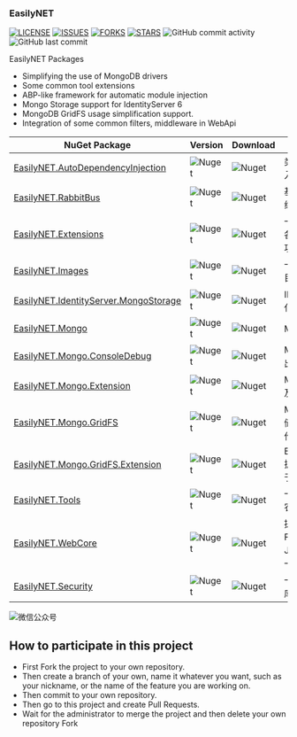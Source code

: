 ### EasilyNET

[![LICENSE](https://img.shields.io/github/license/EasilyNET/EasilyNET)](https://img.shields.io/github/license/EasilyNET/EasilyNET)
[![ISSUES](https://img.shields.io/github/issues/EasilyNET/EasilyNET)](https://img.shields.io/github/issues/EasilyNET/EasilyNET)
[![FORKS](https://img.shields.io/github/forks/EasilyNET/EasilyNET)](https://img.shields.io/github/forks/EasilyNET/EasilyNET)
[![STARS](https://img.shields.io/github/stars/EasilyNET/EasilyNET)](https://img.shields.io/github/stars/EasilyNET/EasilyNET)
![GitHub commit activity](https://img.shields.io/github/commit-activity/y/EasilyNET/EasilyNET)
![GitHub last commit](https://img.shields.io/github/last-commit/EasilyNET/EasilyNET)

EasilyNET Packages

- Simplifying the use of MongoDB drivers
- Some common tool extensions
- ABP-like framework for automatic module injection
- Mongo Storage support for IdentityServer 6
- MongoDB GridFS usage simplification support.
- Integration of some common filters, middleware in WebApi

| NuGet Package                                                                                                 | Version                                                                        | Download                                                                        | Description                                           |
|---------------------------------------------------------------------------------------------------------------|--------------------------------------------------------------------------------|---------------------------------------------------------------------------------|-------------------------------------------------------|
| [EasilyNET.AutoDependencyInjection](https://www.nuget.org/packages/EasilyNET.AutoDependencyInjection)         | ![Nuget](https://img.shields.io/nuget/v/EasilyNET.AutoDependencyInjection)     | ![Nuget](https://img.shields.io/nuget/dt/EasilyNET.AutoDependencyInjection)     | 类似于 ABP 模块化自动注入服务的一个工具包                               |
| [EasilyNET.RabbitBus](https://www.nuget.org/packages/EasilyNET.RabbitBus)                                     | ![Nuget](https://img.shields.io/nuget/v/EasilyNET.RabbitBus)                   | ![Nuget](https://img.shields.io/nuget/dt/EasilyNET.RabbitBus)                   | 基于 RabbitMQ 的消息总线处理方案                                 |
| [EasilyNET.Extensions](https://www.nuget.org/packages/EasilyNET.Extensions)                                   | ![Nuget](https://img.shields.io/nuget/v/EasilyNET.Extensions)                  | ![Nuget](https://img.shields.io/nuget/dt/EasilyNET.Extensions)                  | 一些扩展包,用于支持一些各种扩展方法和奇妙语法功能                             |
| [EasilyNET.Images](https://www.nuget.org/packages/EasilyNET.Images)                                           | ![Nuget](https://img.shields.io/nuget/v/EasilyNET.Images)                      | ![Nuget](https://img.shields.io/nuget/dt/EasilyNET.Images)                      | 一些涉及到图形的工具包,目前仅有 QrCode                               |
| [EasilyNET.IdentityServer.MongoStorage](https://www.nuget.org/packages/EasilyNET.IdentityServer.MongoStorage) | ![Nuget](https://img.shields.io/nuget/v/EasilyNET.IdentityServer.MongoStorage) | ![Nuget](https://img.shields.io/nuget/dt/EasilyNET.IdentityServer.MongoStorage) | IDS6.x 的 Mongodb 持久化支持方案                              |
| [EasilyNET.Mongo](https://www.nuget.org/packages/EasilyNET.Mongo)                                             | ![Nuget](https://img.shields.io/nuget/v/EasilyNET.Mongo)                       | ![Nuget](https://img.shields.io/nuget/dt/EasilyNET.Mongo)                       | MongoDB 的驱动扩展                                         |
| [EasilyNET.Mongo.ConsoleDebug](https://www.nuget.org/packages/EasilyNET.Mongo.ConsoleDebug)                   | ![Nuget](https://img.shields.io/nuget/v/EasilyNET.Mongo.ConsoleDebug)          | ![Nuget](https://img.shields.io/nuget/dt/EasilyNET.Mongo.ConsoleDebug)          | MongoDB 的执行命令输出到控制台                                   |
| [EasilyNET.Mongo.Extension](https://www.nuget.org/packages/EasilyNET.Mongo.Extension)                         | ![Nuget](https://img.shields.io/nuget/v/EasilyNET.Mongo.Extension)             | ![Nuget](https://img.shields.io/nuget/dt/EasilyNET.Mongo.Extension)             | MongoDB 的类型扩展,以及自定义类型扩展方案                             |
| [EasilyNET.Mongo.GridFS](https://www.nuget.org/packages/EasilyNET.Mongo.GridFS)                               | ![Nuget](https://img.shields.io/nuget/v/EasilyNET.Mongo.GridFS)                | ![Nuget](https://img.shields.io/nuget/dt/EasilyNET.Mongo.GridFS)                | MongoDB GridFS 对象存储解决方案,使对象存储操作简便                     |
| [EasilyNET.Mongo.GridFS.Extension](https://www.nuget.org/packages/EasilyNET.Mongo.GridFS.Extension)           | ![Nuget](https://img.shields.io/nuget/v/EasilyNET.Mongo.GridFS.Extension)      | ![Nuget](https://img.shields.io/nuget/dt/EasilyNET.Mongo.GridFS.Extension)      | EasilyNET.Mongo.GridFS 扩展,添加虚拟文件系统,便于文件在线查看           |
| [EasilyNET.Tools](https://www.nuget.org/packages/EasilyNET.Tools)                                             | ![Nuget](https://img.shields.io/nuget/v/EasilyNET.Tools)                       | ![Nuget](https://img.shields.io/nuget/dt/EasilyNET.Tools)                       | 一些工具包,如 RMB 大写,农历,身份证号码校验等                            |
| [EasilyNET.WebCore](https://www.nuget.org/packages/EasilyNET.WebCore)                                         | ![Nuget](https://img.shields.io/nuget/v/EasilyNET.WebCore)                     | ![Nuget](https://img.shields.io/nuget/dt/EasilyNET.WebCore)                     | 提供 Swagger 的一些 Filter,以及 JsonConverter,和全局统一返回和异常处理支持 |
| [EasilyNET.Security](https://www.nuget.org/packages/EasilyNET.Security)                                       | ![Nuget](https://img.shields.io/nuget/v/EasilyNET.Security)                    | ![Nuget](https://img.shields.io/nuget/dt/EasilyNET.Security)                    | 一个常用加密算法的封装库,从使用简单的目的出发                               |

![微信公众号](https://github.com/joesdu/joesdu/blob/main/wechat-official-account.png#pic_center)

## How to participate in this project

- First Fork the project to your own repository.
- Then create a branch of your own, name it whatever you want, such as your nickname, or the name of the feature you are
  working on.
- Then commit to your own repository.
- Then go to this project and create Pull Requests.
- Wait for the administrator to merge the project and then delete your own repository Fork
